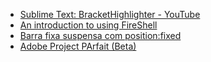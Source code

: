 * [Sublime Text: BracketHighlighter - YouTube](https://www.youtube.com/watch?v=Cc-8W7qBu9Q)
* [An introduction to using FireShell](https://www.youtube.com/watch?v=A_8w_z-Bi1o)
* [Barra fixa suspensa com position:fixed](https://www.youtube.com/watch?v=17bJkxttGh4)
* [Adobe Project PArfait (Beta)](https://www.youtube.com/watch?v=PM966FuFVAM)

